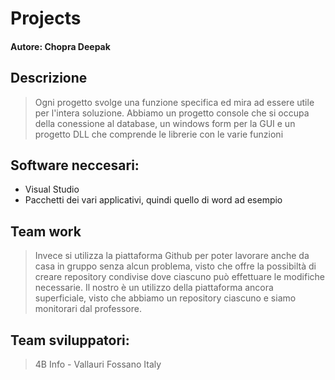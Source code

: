 # Projects
#### Autore: Chopra Deepak

## Descrizione
>Ogni progetto svolge una funzione specifica ed mira ad essere utile per l'intera soluzione. Abbiamo un progetto console che si occupa della conessione al database, un windows form per la GUI e un progetto DLL che comprende le librerie con le varie funzioni

## Software neccesari:
* Visual Studio
* Pacchetti dei vari applicativi, quindi quello di word ad esempio

## Team work
> Invece si utilizza la piattaforma Github per poter lavorare anche da casa in gruppo senza alcun problema, visto che offre la possibiltà di creare repository condivise dove ciascuno può effettuare le modifiche necessarie. Il nostro è un utilizzo della piattaforma ancora superficiale, visto che abbiamo un repository ciascuno e siamo monitorari dal professore.

## Team sviluppatori:
> 4B Info - Vallauri Fossano Italy